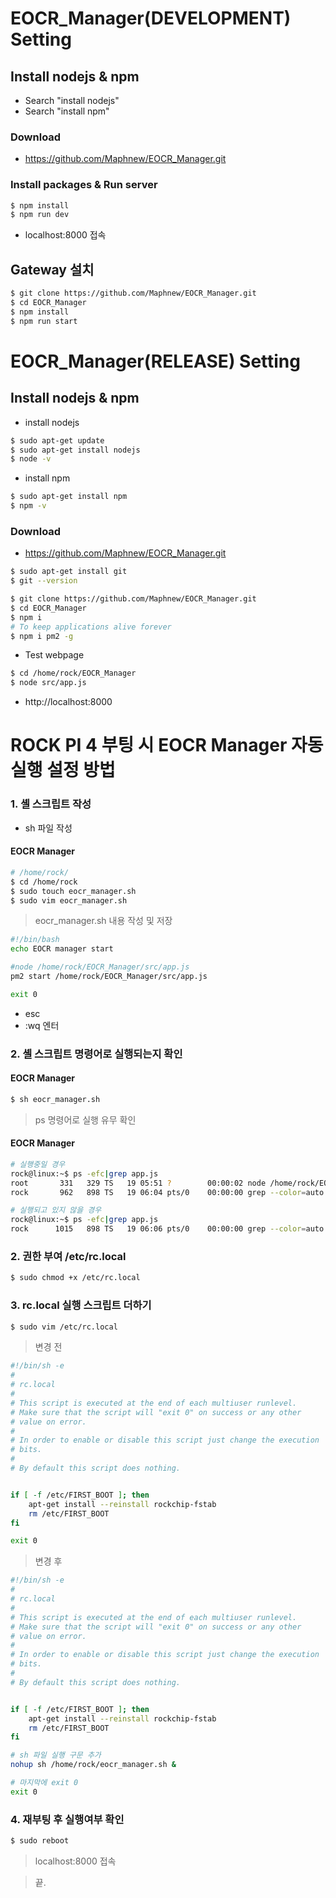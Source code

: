 # EOCR_Manager(DEVELOPMENT) Setting

## Install nodejs & npm
- Search "install nodejs"
- Search "install npm"

### Download 

- https://github.com/Maphnew/EOCR_Manager.git  

### Install packages & Run server
```bash
$ npm install
$ npm run dev
```

- localhost:8000 접속


## Gateway 설치

```bash
$ git clone https://github.com/Maphnew/EOCR_Manager.git  
$ cd EOCR_Manager
$ npm install
$ npm run start
```

# EOCR_Manager(RELEASE) Setting


## Install nodejs & npm
- install nodejs
```bash
$ sudo apt-get update
$ sudo apt-get install nodejs
$ node -v
```
- install npm
```bash
$ sudo apt-get install npm
$ npm -v
```
### Download 

- https://github.com/Maphnew/EOCR_Manager.git  

```bash
$ sudo apt-get install git
$ git --version
```

```bash
$ git clone https://github.com/Maphnew/EOCR_Manager.git
$ cd EOCR_Manager
$ npm i
# To keep applications alive forever
$ npm i pm2 -g
```
- Test webpage
```bash
$ cd /home/rock/EOCR_Manager
$ node src/app.js
```

- http://localhost:8000



# ROCK PI 4 부팅 시 EOCR Manager 자동 실행 설정 방법

### 1. 셸 스크립트 작성
- sh 파일 작성

#### EOCR Manager
```bash
# /home/rock/
$ cd /home/rock
$ sudo touch eocr_manager.sh
$ sudo vim eocr_manager.sh
```
> eocr_manager.sh 내용 작성 및 저장
```bash
#!/bin/bash
echo EOCR manager start

#node /home/rock/EOCR_Manager/src/app.js
pm2 start /home/rock/EOCR_Manager/src/app.js

exit 0
```
- esc
- :wq 엔터

### 2. 셸 스크립트 명령어로 실행되는지 확인


#### EOCR Manager
```bash
$ sh eocr_manager.sh
```



> ps 명령어로 실행 유무 확인  

#### EOCR Manager
```bash
# 실행중일 경우
rock@linux:~$ ps -efc|grep app.js
root       331   329 TS   19 05:51 ?        00:00:02 node /home/rock/EOCR_Manager/src/app.js
rock       962   898 TS   19 06:04 pts/0    00:00:00 grep --color=auto app.js
```
```bash
# 실행되고 있지 않을 경우
rock@linux:~$ ps -efc|grep app.js
rock      1015   898 TS   19 06:06 pts/0    00:00:00 grep --color=auto app.js
```

### 2. 권한 부여 /etc/rc.local
```bash
$ sudo chmod +x /etc/rc.local
```

### 3. rc.local 실행 스크립트 더하기 
```bash
$ sudo vim /etc/rc.local
```
> 변경 전  
```bash
#!/bin/sh -e
#
# rc.local
#
# This script is executed at the end of each multiuser runlevel.
# Make sure that the script will "exit 0" on success or any other
# value on error.
#
# In order to enable or disable this script just change the execution
# bits.
#
# By default this script does nothing.


if [ -f /etc/FIRST_BOOT ]; then
    apt-get install --reinstall rockchip-fstab
    rm /etc/FIRST_BOOT
fi

exit 0
```
> 변경 후  
```bash
#!/bin/sh -e
#
# rc.local
#
# This script is executed at the end of each multiuser runlevel.
# Make sure that the script will "exit 0" on success or any other
# value on error.
#
# In order to enable or disable this script just change the execution
# bits.
#
# By default this script does nothing.


if [ -f /etc/FIRST_BOOT ]; then
    apt-get install --reinstall rockchip-fstab
    rm /etc/FIRST_BOOT
fi

# sh 파일 실행 구문 추가
nohup sh /home/rock/eocr_manager.sh &

# 마지막에 exit 0
exit 0
```
### 4. 재부팅 후 실행여부 확인
```bash
$ sudo reboot
```
> localhost:8000 접속  


> 끝.  